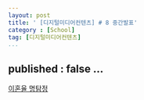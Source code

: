 ```yaml
---
layout: post
title: ' [디지털미디어컨텐츠] # 8 중간발표'
category : [School]
tag: [디지털미디어컨텐츠]
...
```

published : false
...
---

[이혼율 명탐정](https://drive.google.com/open?id=1z8_m13Qxu3Js7amRaszD5AH3XDXKB-Ub)
